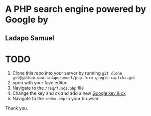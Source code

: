 # A PHP search engine powered by Google by
## Ladapo Samuel

# TODO
1. Clone this repo into your server by running `git clone git@github.com:ladaposamuel/php-form-google-captcha.git`
2. open with your fave editor 
3. Navigate to the `/req/funcs.php` file
4. Change the key and cx and add a new [Google key & cx](https://developers.google.com/custom-search/json-api/v1/reference/cse/list)
5. Navigate to the `index.php` in your browser.

Thank you.
